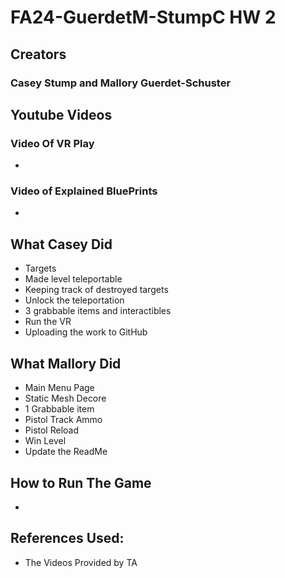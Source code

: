 # FA24-GuerdetM-StumpC HW 2

## Creators
### Casey Stump and Mallory Guerdet-Schuster

## Youtube Videos
### Video Of VR Play
*

### Video of Explained BluePrints
*

## What Casey Did
* Targets
* Made level teleportable 
* Keeping track of destroyed targets
* Unlock the teleportation
* 3 grabbable items and interactibles
* Run the VR
* Uploading the work to GitHub

## What Mallory Did
* Main Menu Page
* Static Mesh Decore
* 1 Grabbable item
* Pistol Track Ammo
* Pistol Reload
* Win Level
* Update the ReadMe

  
## How to Run The Game
* 

## References Used:
* The Videos Provided by TA
